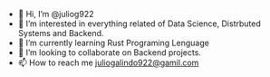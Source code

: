 - 👋 Hi, I’m @juliog922
- 👀 I’m interested in everything related of Data Science, Distrbuted Systems and Backend.
- 🌱 I’m currently learning Rust Programing Lenguage
- 💞️ I’m looking to collaborate on Backend projects.
- 📫 How to reach me juliogalindo922@gamil.com

<!---
juliog922/juliog922 is a ✨ special ✨ repository because its `README.md` (this file) appears on your GitHub profile.
You can click the Preview link to take a look at your changes.
--->
